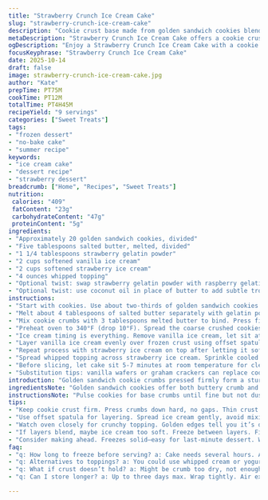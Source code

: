 ```yaml
---
title: "Strawberry Crunch Ice Cream Cake"
slug: "strawberry-crunch-ice-cream-cake"
description: "Cookie crust base made from golden sandwich cookies blended with butter. Layered vanilla and strawberry ice creams softened then spread evenly then refrozen. Strawberry gelatin-infused cookie crumble baked for crunch topping. Whipped cream spread finishes the cake with texture contrast. Frozen thoroughly before slicing for clean cuts. Serves nine. Balanced macros with moderate calories, protein, fat, and carbs. Sweet with a hint of tart strawberry. Practical kitchen timing with softening and freezing intervals. Swap golden Oreos for vanilla wafers; strawberry powder for raspberry; butter for coconut oil. Handles freezer time well. Great make-ahead freezer dessert choice."
metaDescription: "Strawberry Crunch Ice Cream Cake offers a cookie crust, layers of vanilla and strawberry ice cream, topped with crunchy strawberry crumbles."
ogDescription: "Enjoy a Strawberry Crunch Ice Cream Cake with a cookie base, ice cream layers, and a crunchy topping. Perfect for warm days."
focusKeyphrase: "Strawberry Crunch Ice Cream Cake"
date: 2025-10-14
draft: false
image: strawberry-crunch-ice-cream-cake.jpg
author: "Kate"
prepTime: PT75M
cookTime: PT12M
totalTime: PT4H45M
recipeYield: "9 servings"
categories: ["Sweet Treats"]
tags:
- "frozen dessert"
- "no-bake cake"
- "summer recipe"
keywords:
- "ice cream cake"
- "dessert recipe"
- "strawberry dessert"
breadcrumb: ["Home", "Recipes", "Sweet Treats"]
nutrition: 
 calories: "409"
 fatContent: "23g"
 carbohydrateContent: "47g"
 proteinContent: "5g"
ingredients:
- "Approximately 20 golden sandwich cookies, divided"
- "Five tablespoons salted butter, melted, divided"
- "1 1/4 tablespoons strawberry gelatin powder"
- "2 cups softened vanilla ice cream"
- "2 cups softened strawberry ice cream"
- "4 ounces whipped topping"
- "Optional twist: swap strawberry gelatin powder with raspberry gelatin powder for sharper fruit notes"
- "Optional twist: use coconut oil in place of butter to add subtle tropical aroma"
instructions:
- "Start with cookies. Use about two-thirds of golden sandwich cookies finely ground in a food processor. Pulse until fine crumbs—listen for a soft grinding but no powder dust. No motor strain. Transfer crumbs to medium bowl."
- "Melt about 4 tablespoons of salted butter separately with gelatin powder, stirring vigorously until strawberry or raspberry powder fully dissolves. Bad clumps ruin texture—keep stirring. Mix the remaining third of cookies roughly crushed using rolling pin inside zip-top bag. Think chunky, not dust."
- "Mix cookie crumbs with 3 tablespoons melted butter to bind. Press firmly into bottom of 8x8 freezer-safe pan. Look for uniform flat base, no gaps or cracks. Set pan on tray to catch condensation in freezer. Freeze 25-30 minutes until cold to finger touch but not rock-hard."
- "Preheat oven to 340°F (drop 10°F). Spread the coarse crushed cookies over parchment-lined rimmed sheet. Pour the gelatin-butter over cookie pieces and stir gently to coat, leaving some plain bits for contrast. Bake 9-11 minutes. Watch carefully. Cool completely on rack. Break clusters by hand, avoid dust."
- "Ice cream timing is everything. Remove vanilla ice cream, let sit at room temp 6-8 minutes until soft enough to spread without melting into puddle. Test by pressing spatula—should hold shape but move easily."
- "Layer vanilla ice cream evenly over frozen crust using offset spatula pressed flat but not too hard. Return to freezer minimum 35 minutes so layer firms. Run buttered knife around edges later to release."
- "Repeat process with strawberry ice cream on top after letting it soften on counter 6-8 minutes. Spread carefully avoiding mixing layers. Refreeze 35-40 minutes until firm but not icy."
- "Spread whipped topping across strawberry ice cream. Sprinkle cooled crunchy cookie pieces evenly over whipped layer. Press lightly so bits adhere but maintain crunch. Back to freezer for at least 2 hours or overnight to freeze solid. Cake should feel firm and cold to touch."
- "Before slicing, let cake sit 5-7 minutes at room temperature for cleaner cuts. Use sharp serrated knife warmed in hot water, wiped dry between slices. Avoid smudging layers. Store covered in freezer for up to 3 days."
- "Substitution tips: vanilla wafers or graham crackers can replace cookies for crust and crunch. Melted coconut oil replaces butter if dairy-free. Fruit gelatin powder may be swapped with raspberry for sharper zing. Whipped cream topping can be stabilized with cream cheese if necessary."
introduction: "Golden sandwich cookie crumbs pressed firmly form a sturdy ice cream cake crust. The buttery base holds cold softened layers of vanilla then strawberry ice cream, each spread with care to prevent blending. Strawberry gelatin powder in the crunchy cookie crumble gives a subtle fruit punch baked crispy for texture contrast. The finish comes wrapped in whipped topping with strawberry cookie crunch for bite. Timing is key; watch for softening textures, bubbling edges, and cooling cues to get each stage right. Kitchen tools: offset spatula, food processor, zip-top bags, baking sheets. Freeze solid for clean slices. Freezer dessert you can prep ahead and trust to hold shape under warm knives. Options to swap cookies, fats, or gelatin powder for twist or dietary needs. Familiar ingredients, straightforward method, precise results."
ingredientsNote: "Golden sandwich cookies offer both buttery crumb and soft filling notes, ideal for contrasting textures. Grinding finely for crust avoids falling apart; keep some chunkier bits for crunch. Butter binds crumbs; melted, not hot. Strawberry gelatin powder must fully dissolve into melted fat before coating cookies to avoid grainy texture. Butter can be swapped for neutral coconut oil without compromising crumb integrity, adding subtle tropical aroma. Vanilla and strawberry ice creams require softening on counter but not melting—test texture visually and by spatula pressure. Whipped topping evenly spread for final smooth finish contrasts crunch perfectly. Can swap cookies for graham crackers or vanilla wafers for variation. Gelatin powder substitution with raspberry adds fresh acidity. Beat clumps with fork before mixing."
instructionsNote: "Pulse cookies for base crumbs until fine but not dusty, avoid overheating food processor—burnt smells spoil flavor. Mixing crumbs with melted butter needs thorough coating for firm crust. Press crust down firmly to avoid air pockets causing cracking when frozen. Baking the strawberry cookie crumble at 340°F (reduce temp slightly from original for even color) creates crisp clusters; watch edges for golden brown, slight bubbling aroma—a signal it’s ready. Allow full cooling stage to firm crumb clusters before breaking up, or they won’t hold crunch. Gradual ice cream softening critical; too hard and spreading tears crust, too soft and layers blend. Use offset spatula for flat, even layers. Freeze intervals after spreading allow ice cream to set properly—don’t skip or rush. Whipped topping seals moisture, adds contrast. Final freeze fully solid, at least two hours, ensures clean slicing. Use warm knife, wipe between cuts for neat pieces. Store covered airtight in freezer up to three days to maintain texture and avoid freezer burn."
tips:
- "Keep cookie crust firm. Press crumbs down hard, no gaps. Thin crust breaks easily. Warm melted butter, but don’t make it hot. Mix well."
- "Use offset spatula for layering. Spread ice cream gently, avoid mixing. Let it soften on counter but not melt to puddle. Check by pressing."
- "Watch oven closely for crunchy topping. Golden edges tell you it’s done. Let cool completely before breaking clusters. This avoids soft bits."
- "If layers blend, maybe ice cream too soft. Freeze between layers. Firm texture needed. Knife warm with hot water for clean slices."
- "Consider making ahead. Freezes solid—easy for last-minute dessert. Wrap well to avoid ice crystals. Last 3 days in the freezer."
faq:
- "q: How long to freeze before serving? a: Cake needs several hours. At least two before solid. Can leave overnight too. Check firm touch."
- "q: Alternatives to toppings? a: You could use whipped cream or yogurt. Try different fruits. Just ensure it’s stable. Will hold up fine."
- "q: What if crust doesn’t hold? a: Might be crumb too dry, not enough butter. Pack well, press down firmly. Try adding more butter."
- "q: Can I store longer? a: Up to three days max. Wrap tightly. Air exposure leads to freezer burn. Best quality in first two days."

---
```

